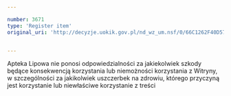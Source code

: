 ```yaml
---

number: 3671
type: 'Register item'
original_uri: 'http://decyzje.uokik.gov.pl/nd_wz_um.nsf/0/66C1262F40D5702FC1257A6A00321EA5?OpenDocument'


---
```


Apteka Lipowa nie ponosi odpowiedzialności za jakiekolwiek szkody będące konsekwencją korzystania lub niemożności korzystania z Witryny, w szczególności za jakikolwiek uszczerbek na zdrowiu, którego przyczyną jest korzystanie lub niewłaściwe korzystanie z treści
